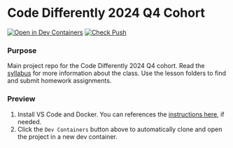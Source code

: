 # Code Differently 2024 Q4 Cohort

[![Open in Dev Containers](https://img.shields.io/static/v1?label=Dev%20Containers&message=Open&color=blue&logo=visualstudiocode)](https://vscode.dev/redirect?url=vscode://ms-vscode-remote.remote-containers/cloneInVolume?url=https://github.com/code-differently/code-differently-24-q1)
[![Check Push](https://github.com/code-differently/code-differently-24-q1/actions/workflows/check_push.yml/badge.svg)](https://github.com/code-differently/code-differently-24-q1/actions/workflows/check_push.yml)

### Purpose
Main project repo for the Code Differently 2024 Q4 cohort. Read the [syllabus](/syllabus/) for more information about the class. Use the lesson folders to find and submit homework assignments.

### Preview
1. Install VS Code and Docker. You can references the [instructions here][dev-container-instructions], if needed.
1. Click the `Dev Containers` button above to automatically clone and open the project in a new dev container.
   
[dev-container-instructions]: https://aka.ms/vscode-remote/containers/getting-started
